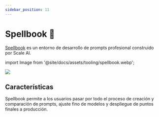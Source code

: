```yaml
---
sidebar_position: 11
---
```


# Spellbook 🚧

[Spellbook](https://scale.com/spellbook) es un entorno de desarrollo de prompts profesional construido por Scale AI.

import Image from '@site/docs/assets/tooling/spellbook.webp';

<div style={{textAlign: 'center'}}>
  <img src={Image} style={{width: "750px"}} />
</div>

## Características

Spellbook permite a los usuarios pasar por todo el proceso de creación y comparación de prompts,
ajuste fino de modelos y despliegue de puntos finales a producción.